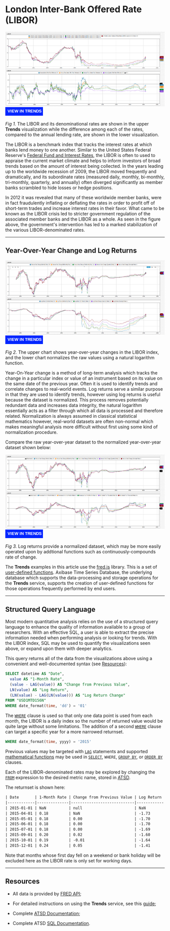 # London Inter-Bank Offered Rate (LIBOR)

![](images/libor-title.png)
[![](images/button-new.png)](https://trends.axibase.com/8f97e6db#fullscreen)

*Fig 1.* The LIBOR and its denominational rates are shown in the upper **Trends** visualization while the difference among each of the rates, compared to the annual lending rate, are shown in the lower visualization.

The LIBOR is a benchmark index that tracks the interest rates at which banks lend money to one another. Similar to the United States Federal Reserve's [Federal Fund and Interest Rates](../../Analysis/FedFund_FedInterest/README.md), the LIBOR is often to used to appraise the current market climate and helps to inform investors of broad trends based on the amount of interest being collected. In the years leading up to the worldwide recession of 2009, the LIBOR moved frequently and dramatically, and its subordinate rates (measured daily, monthly, bi-monthly, tri-monthly, quarterly, and annually) often diverged significantly as member banks scrambled to hide losses or hedge positions.

In 2012 it was revealed that many of these worldwide member banks, were in fact fraudulently inflating or deflating the rates in order to profit off of short-term trades and increase interest rates in their favor. What came to be known as the LIBOR crisis led to stricter government regulation of the associated member banks and the LIBOR as a whole. As seen in the figure above, the government's intervention has led to a marked stabilization of the various LIBOR-denominated rates.

---

## Year-Over-Year Change and Log Returns

![](images/yoy-log.png)
[![](images/button-new.png)](https://trends.axibase.com/ea89aea3#fullscreen)

*Fig 2.* The upper chart shows year-over-year changes in the LIBOR index, and the lower chart normalizes the raw values using a natural logarithm function.

Year-On-Year change is a method of long-term analysis which tracks the change in a particular index or value of an instrument based on its value on the same date of the previous year. Often it is used to identify trends and correlate changes to real-world events. Log returns serve a similar purpose in that they are used to identify trends, however using log returns is useful because the dataset is normalized. This process removes potentially redundant data and increases data integrity, the natural logarithm essentially acts as a filter through which all data is processed and therefore related. Normalization is always assumed in classical statistical mathematics however, real-world datasets are often non-normal which makes meaningful analysis more difficult without first using some kind of normalization procedure. 

Compare the raw year-over-year dataset to the normalized year-over-year dataset shown below:

![](images/yoy-yoyn.png)
[![](images/button-new.png)](https://trends.axibase.com/a400eabf#fullscreen)

*Fig 3.* Log returns provide a normalized dataset, which may be more easily operated upon by addtional functions such as continuously-compounds rate of change.

The **Trends** examples in this article use the [fred.js](https://github.com/axibase/atsd-use-cases/blob/master/how-to/shared/trends.md#fred-library) library. This is a set of [user-defined functions](https://github.com/axibase/atsd-use-cases/blob/master/how-to/shared/trends.md#user-defined-functions). Axibase Time Series Database, the underlying database which supports the data-processing and storage operations for the **Trends** service, supports the creation of user-defined functions for those operations frequently performed by end users.

---

## Structured Query Language

Most modern quantitative analysis relies on the use of a structured query language to enhance the quality of information available to a group of researchers. With an effective SQL, a user is able to extract the precise information needed when performing analysis or looking for trends. With the LIBOR index, SQL may be used to quantify the visualizations seen above, or expand upon them with deeper analytics.

This query returns all of the data from the visualizations above using a convenient and well-documented syntax (see [Resources](#resources)):

```sql
SELECT datetime AS "Date",
  value AS "1-Month Rate",
  (value - LAG(value)) AS "Change from Previous Value",
  LN(value) AS "Log Return",
  (LN(value) - LAG(LN(value))) AS "Log Return Change"
FROM "USD1MTD156N"
WHERE date_format(time, 'dd') = '01'
```

The [`WHERE`](https://github.com/axibase/atsd/tree/master/sql#where-clause) clause is used so that only one data point is used from each month, the LIBOR is a daily index so the number of returned value would be quite large without some limitations. The addition of a second [`WHERE`](https://github.com/axibase/atsd/tree/master/sql#where-clause) clause can target a specific year for a more narrowed returnset.

```sql
WHERE date_format(time, yyyy) = '2015'
```

Previous values may be targeted with [`LAG`](https://github.com/axibase/atsd/tree/master/sql#lag) statements and supported [mathematical functions](https://github.com/axibase/atsd/tree/master/sql#mathematical-functions) may be used in [`SELECT`](https://github.com/axibase/atsd/tree/master/sql#select-expression), `WHERE`, [`GROUP BY`](https://github.com/axibase/atsd/tree/master/sql#group-by-columns), or [`ORDER BY`](https://github.com/axibase/atsd/tree/master/sql#ordering) clauses.

Each of the LIBOR-denominated rates may be explored by changing the [`FROM`](https://github.com/axibase/atsd/tree/master/sql#select-expression) expression to the desired metric name, stored in [ATSD](https://axibase.com/products/axibase-time-series-database/).

The returnset is shown here:

```txt
| Date       | 1-Month Rate | Change from Previous Value | Log Return | Log Return Change |
|------------|--------------|----------------------------|------------|-------------------|
| 2015-01-01 | NaN          | null                       | NaN        | null              |
| 2015-04-01 | 0.18         | NaN                        | -1.73      | NaN               |
| 2015-05-01 | 0.18         | 0.00                       | -1.70      | 0.03              |
| 2015-06-01 | 0.18         | 0.00                       | -1.70      | 0.00              |
| 2015-07-01 | 0.18         | 0.00                       | -1.69      | 0.01              |
| 2015-09-01 | 0.20         | 0.02                       | -1.60      | 0.08              |
| 2015-10-01 | 0.19         | -0.01                      | -1.64      | -0.04             |
| 2015-12-01 | 0.24         | 0.05                       | -1.41      | 0.23              |
```

Note that months whose first day fell on a weekend or bank holiday will be excluded here as the LIBOR rate is only set for working days.

---

## Resources

* All data is provided by [FRED API](https://fred.stlouisfed.org/);

* For detailed instructions on using the **Trends** service, see this [guide](https://github.com/axibase/atsd-use-cases/blob/master/how-to/shared/trends.md#using-trends);

* Complete [ATSD Documentation](https://github.com/axibase/atsd/blob/master/README.md);

* Complete ATSD [SQL Documentation](https://github.com/axibase/atsd/tree/master/sql).
